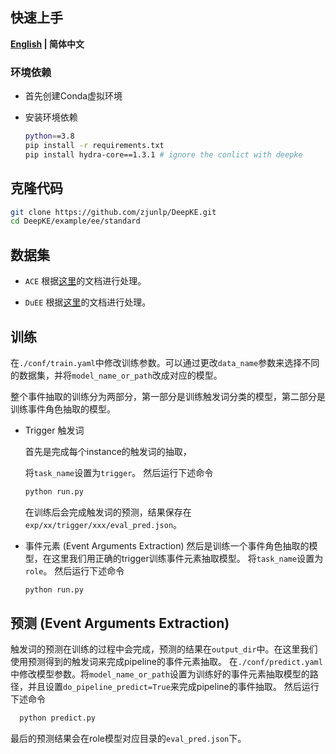## 快速上手

<p align="left">
    <b> <a href="./README.md">English</a> | 简体中文 </b>
</p>

### 环境依赖

- 首先创建Conda虚拟环境

- 安装环境依赖
  ```bash
  python==3.8
  pip install -r requirements.txt
  pip install hydra-core==1.3.1 # ignore the conlict with deepke
  ```

## 克隆代码

```bash
git clone https://github.com/zjunlp/DeepKE.git
cd DeepKE/example/ee/standard
```

## 数据集

- `ACE`
根据[这里](./data/ACE/README.md)的文档进行处理。

- `DuEE`
根据[这里](./data/DuEE/README.md)的文档进行处理。

## 训练

在`./conf/train.yaml`中修改训练参数。可以通过更改`data_name`参数来选择不同的数据集，并将`model_name_or_path`改成对应的模型。

整个事件抽取的训练分为两部分，第一部分是训练触发词分类的模型，第二部分是训练事件角色抽取的模型。

- Trigger 触发词
  
  首先是完成每个instance的触发词的抽取，
  
  将`task_name`设置为`trigger`。
  然后运行下述命令
  
  ```bash
  python run.py
  ```
  
  在训练后会完成触发词的预测，结果保存在`exp/xx/trigger/xxx/eval_pred.json`。
  
- 事件元素 (Event Arguments Extraction)
  然后是训练一个事件角色抽取的模型，在这里我们用正确的trigger训练事件元素抽取模型。
  将`task_name`设置为`role`。
  然后运行下述命令
  
  ```bash
  python run.py
  ```

## 预测 (Event Arguments Extraction)

触发词的预测在训练的过程中会完成，预测的结果在`output_dir`中。在这里我们使用预测得到的触发词来完成pipeline的事件元素抽取。
在`./conf/predict.yaml`中修改模型参数。将`model_name_or_path`设置为训练好的事件元素抽取模型的路径，并且设置`do_pipeline_predict=True`来完成pipeline的事件抽取。
然后运行下述命令

```bash
  python predict.py
```
最后的预测结果会在role模型对应目录的`eval_pred.json`下。